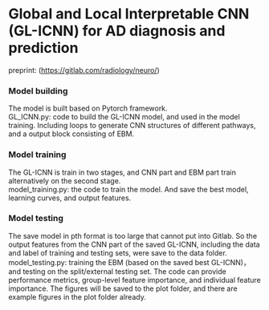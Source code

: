 # Global and Local Interpretable CNN (GL-ICNN) for AD diagnosis and prediction

preprint: (https://gitlab.com/radiology/neuro/)  


### Model building
The model is built based on Pytorch framework.   
GL_ICNN.py: code to build the GL-ICNN model, and used in the model training. Including loops to generate CNN structures of different pathways, and a output block consisting of EBM.   

### Model training 
The GL-ICNN is train in two stages, and CNN part and EBM part train alternatively on the second stage.     
model_training.py: the code to train the model. And save the best model, learning curves, and output features.   


### Model testing
The save model in pth format is too large that cannot put into Gitlab. So the output features from the CNN part of the saved GL-ICNN, including the data and label of training and testing sets, were save to the data folder.   
model_testing.py: training the EBM (based on the saved best GL-ICNN)，and testing on the split/external testing set. The code can provide performance metrics, group-level feature importance, and individual feature importance. The figures will be saved to the plot folder, and there are example figures in the plot folder already.   



















